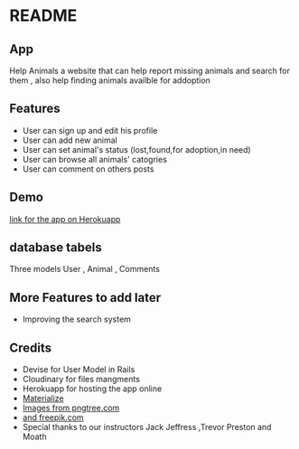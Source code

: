 # README

## App

Help Animals
a website that can help report missing animals and search for them , also help finding animals availble for addoption

## Features

- User can sign up and edit his profile
- User can add new animal
- User can set animal's status (lost,found,for adoption,in need)
- User can browse all animals' catogries
- User can comment on others posts

## Demo

[link for the app on Herokuapp](https://vast-shore-67871.herokuapp.com)

## database tabels

Three models User , Animal , Comments

## More Features to add later

- Improving the search system

## Credits

- Devise for User Model in Rails
- Cloudinary for files mangments
- Herokuapp for hosting the app online
- [Materialize](https://materializecss.com/about.html)
- [Images from pngtree.com](https://pngtree.com/free-vectors">pngtree.com)
- [and freepik.com](https://www.freepik.com/free-vector/set-of-logos-with-orange-details_948094.htm)
- Special thanks to our instructors Jack Jeffress ,Trevor Preston and Moath
